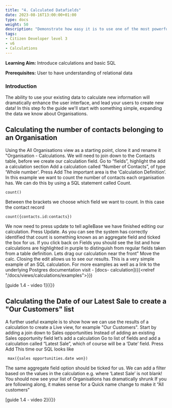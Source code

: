 ```yaml
---
title: "4. Calculated Datafields"
date: 2023-08-16T13:00:00+01:00
type: docs
weight: 50
description: "Demonstrate how easy it is to use one of the most powerful features of agileBase… Calculations"
tags:
- Citizen Developer level 3
- v6
- Calculations
---
```

**Learning Aim:**   Introduce calculations and basic SQL

**Prerequisites:** User to have understanding of relational data

### Introduction
The ability to use your existing data to calculate new information will dramatically enhance the user interface, and lead your users to create new data!
In this step fo the guide we'll start with something simple, expanding the data we know about Organisations.

## Calculating the number of contacts belonging to an Organisation
Using the All Organisations view as a starting point, clone it and rename it "Organisation - Calculations.
We will need to join down to the Contacts table, before we create our calculation field.
Go to “fields”, highlight the add a calculation section
Add a calculation called “Number of Contacts”, of type ‘Whole number’.
Press Add
The important area is the ‘Calculation Definition’. In this example we want to count the number of contacts each organisation has. We can do this by using a SQL statement called Count.
 
```
count()
```
Between the brackets we choose which field we want to count. In this case the contact record
```
count({contacts.id:contacts})
```
We now need to press update to tell agileBase we have finished editing our calculation. Press Update.
As you can see the system has correctly identified that count is something known as an aggregate field and ticked the box for us.
If you click back on Fields you should see the list and how calculations are highlighted in purple to distinguish from regular fields taken from a table definition. Lets drag our calculation near the front”
Move the calc.
Closing the edit allows us to see our results.
This is a very simple example of an SQL calculation. For more examples as well as a link to the underlying Postgres documentation visit - [docs- calculation]({{<relref "/docs/views/calculations/examples">}})

[guide 1.4 - video 1]{{<youtube id="kxsIr6yHlNg">}}

## Calculating the Date of our Latest Sale to create a "Our Customers" list
A further useful example is to show how we can use the results of a calculation to create a Live view, for example "Our Customers".
Start by adding a join down to Sales opportunities
Instead of adding an existing Sales opportunity field let’s add a calculation
Go to list of fields and add a calculation called “Latest Sale”, which of course will be a ‘Date’ field.
Press Add
This time our SQL looks like 
```
 max({sales opportunities.date won})
```
The same aggregate field option should be ticked for us.
We can add a filter based on the values in the calculation e.g. where ‘Latest Sale’ is not blank!
You should now see your list of Organisations has dramatically shrunk
If you are following along, it makes sense for a Quick name change to make it “All customers”

[guide 1.4 - video 2]{{<youtube id="tGIsw4uhYZQ">}}
